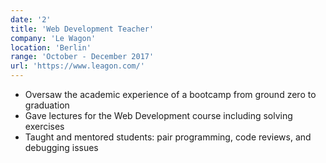 ```yaml
---
date: '2'
title: 'Web Development Teacher'
company: 'Le Wagon'
location: 'Berlin'
range: 'October - December 2017'
url: 'https://www.leagon.com/'
---
```


- Oversaw the academic experience of a bootcamp from ground zero to graduation
- Gave lectures for the Web Development course including solving exercises
- Taught and mentored students: pair programming, code reviews, and debugging issues
